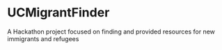 # UCMigrantFinder
A Hackathon project focused on finding and provided resources for new immigrants and refugees

